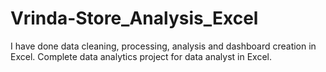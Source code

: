 # Vrinda-Store_Analysis_Excel
I have done data cleaning, processing, analysis and dashboard creation in Excel. Complete data analytics project for data analyst in Excel.
